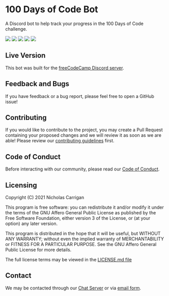 # 100 Days of Code Bot

A Discord bot to help track your progress in the 100 Days of Code challenge.

![](https://img.shields.io/codeclimate/maintainability/nhcarrigan/100-days-of-code-bot)
![](https://img.shields.io/codeclimate/issues/nhcarrigan/100-days-of-code-bot)
![](https://img.shields.io/codeclimate/tech-debt/nhcarrigan/100-days-of-code-bot)
![](https://img.shields.io/lgtm/alerts/github/nhcarrigan/100-days-of-code-bot)
![](https://img.shields.io/lgtm/grade/javascript/github/nhcarrigan/100-days-of-code-bot)

## Live Version

This bot was built for the [freeCodeCamp Discord server](https://www.freecodecamp.org/news/freecodecamp-discord-chat-room-server/).

## Feedback and Bugs

If you have feedback or a bug report, please feel free to open a GitHub issue!

## Contributing

If you would like to contribute to the project, you may create a Pull Request containing your proposed changes and we will review it as soon as we are able! Please review our [contributing guidelines](CONTRIBUTING.md) first.

## Code of Conduct

Before interacting with our community, please read our [Code of Conduct](CODE_OF_CONDUCT.md).

## Licensing

Copyright (C) 2021 Nicholas Carrigan

This program is free software: you can redistribute it and/or modify it under the terms of the GNU Affero General Public License as published by the Free Software Foundation, either version 3 of the License, or (at your option) any later version.

This program is distributed in the hope that it will be useful, but WITHOUT ANY WARRANTY; without even the implied warranty of MERCHANTABILITY or FITNESS FOR A PARTICULAR PURPOSE. See the GNU Affero General Public License for more details.

The full license terms may be viewed in the [LICENSE.md file](./LICENSE.md)

## Contact

We may be contacted through our [Chat Server](http://chat.nhcarrigan.com) or via [email form](https://contact.nhcarrigan.com).
